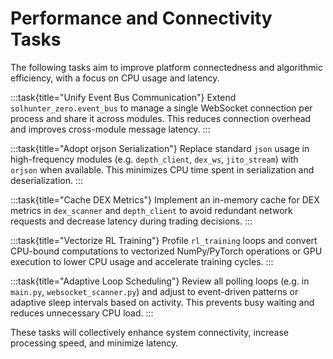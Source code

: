 # Performance and Connectivity Tasks

The following tasks aim to improve platform connectedness and algorithmic efficiency, with a focus on CPU usage and latency.

:::task{title="Unify Event Bus Communication"}
Extend `solhunter_zero.event_bus` to manage a single WebSocket connection per process and share it across modules. This reduces connection overhead and improves cross-module message latency.
:::

:::task{title="Adopt orjson Serialization"}
Replace standard `json` usage in high-frequency modules (e.g. `depth_client`, `dex_ws`, `jito_stream`) with `orjson` when available. This minimizes CPU time spent in serialization and deserialization.
:::

:::task{title="Cache DEX Metrics"}
Implement an in-memory cache for DEX metrics in `dex_scanner` and `depth_client` to avoid redundant network requests and decrease latency during trading decisions.
:::

:::task{title="Vectorize RL Training"}
Profile `rl_training` loops and convert CPU-bound computations to vectorized NumPy/PyTorch operations or GPU execution to lower CPU usage and accelerate training cycles.
:::

:::task{title="Adaptive Loop Scheduling"}
Review all polling loops (e.g. in `main.py`, `websocket_scanner.py`) and adjust to event-driven patterns or adaptive sleep intervals based on activity. This prevents busy waiting and reduces unnecessary CPU load.
:::

These tasks will collectively enhance system connectivity, increase processing speed, and minimize latency.
